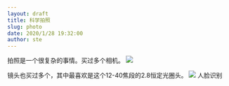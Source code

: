 ```yaml
---
layout: draft
title: 科学拍照
slug: photo
date: 2020/1/28 19:32:00
author: ste
---
```


拍照是一个很复杂的事情。买过多个相机。
![](Lumix.jpg)

镜头也买过多个，其中最喜欢是这个12-40焦段的2.8恒定光圈头。
![](1240.jpg)
人脸识别